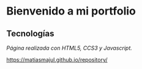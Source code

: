 # Bienvenido a mi portfolio

## Tecnologías

_Página realizada con HTML5, CCS3 y Javascript._

https://matiasmajul.github.io/repository/

